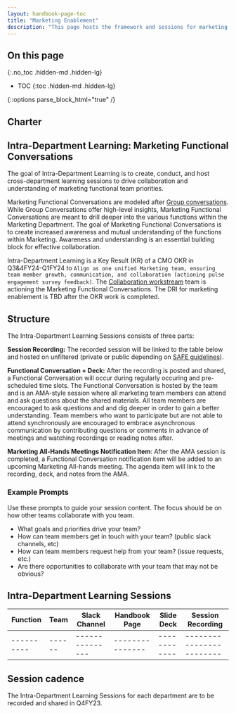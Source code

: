 ```yaml
---
layout: handbook-page-toc
title: "Marketing Enablement"
description: "This page hosts the framework and sessions for marketing enablement."
---
```


<link rel="stylesheet" type="text/css" href="/stylesheets/biztech.css" />

## On this page
{:.no_toc .hidden-md .hidden-lg}

- TOC
{:toc .hidden-md .hidden-lg}

{::options parse_block_html="true" /}

## <i class="far fa-newspaper" id="biz-tech-icons"></i> Charter

## Intra-Department Learning: Marketing Functional Conversations 
The goal of Intra-Department Learning is to create, conduct, and host cross-department learning sessions to drive collaboration and understanding of marketing functional team priorities. 

Marketing Functional Conversations are modeled after [Group conversations](https://about.gitlab.com/handbook/group-conversations/). While Group Conversations offer high-level insights, Marketing Functional Conversations are meant to drill deeper into the various functions within the Marketing Department. The goal of Marketing Functional Conversations is to create increased awareness and mutual understanding of the functions within Marketing. Awareness and understanding is an essential building block for effective collaboration. 

Intra-Department Learning is a Key Result (KR) of a CMO OKR in Q3&4FY24-Q1FY24 to `Align as one unified Marketing team, ensuring team member growth, communication, and collaboration (actioning pulse engagement survey feedback)`. The [Collaboration workstream](https://gitlab.com/groups/gitlab-com/marketing/-/epics/3289) team is actioning the Marketing Functional Conversations. The DRI for marketing enablement is TBD after the OKR work is completed. 


## Structure
The Intra-Department Learning Sessions consists of three parts:

**Session Recording:** The recorded session will be linked to the table below and hosted on unfiltered (private or public depending on [SAFE guidelines](/handbook/legal/safe-framework/)). 

**Functional Conversation + Deck:** After the recording is posted and shared, a Functional Conversation will occur during regularly occuring and pre-scheduled time slots. The Functional Conversation is hosted by the team and is an AMA-style session where all marketing team members can attend and ask questions about the shared materials. All team members are encouraged to ask questions and and dig deeper in order to gain a better understanding. Team members who want to participate but are not able to attend synchronously are encouraged to embrace asynchronous communication by contributing questions or comments in advance of meetings and watching recordings or reading notes after.

**Marketing All-Hands Meetings Notification Item**: After the AMA session is completed, a Functional Conversation notification item will be added to an upcoming Marketing All-hands meeting. The agenda item will  link to the recording, deck, and notes from the AMA. 

### Example Prompts
Use these prompts to guide your session content. The focus should be on how other teams collaborate with you team. 

* What goals and priorities drive your team?
* How can team members get in touch with your team? (public slack channels, etc)
* How can team members request help from your team? (issue requests, etc.)
* Are there opportunities to collaborate with your team that may not be obvious?

## Intra-Department Learning Sessions
| Function | Team | Slack Channel | Handbook Page | Slide Deck | Session Recording |
|----------|------|---------------|---------------|------------|------------------------|
|----------|------|---------------|---------------|------------|------------------------|

## Session cadence 
The Intra-Department Learning Sessions for each department are to be recorded and shared in Q4FY23. 


